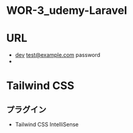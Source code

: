 # WOR-3_udemy-Laravel

# URL
- [dev](http://localhost/)
  test@example.com
  password
-

# Tailwind CSS
## プラグイン
- Tailwind CSS IntelliSense